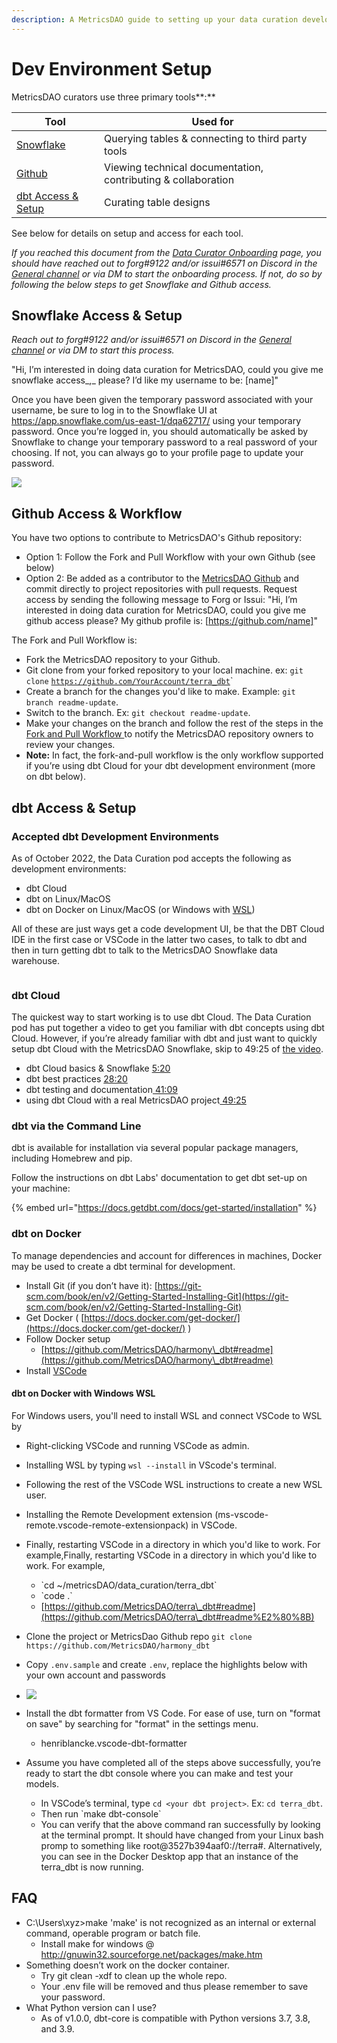 ```yaml
---
description: A MetricsDAO guide to setting up your data curation development environment.
---
```


# Dev Environment Setup

MetricsDAO curators use three primary tools**:**

| Tool                                                                | Used for                                                      |
| ------------------------------------------------------------------- | ------------------------------------------------------------- |
| [Snowflake](dev-environment-setup.md#snowflake-access-and-setup)    | Querying tables & connecting to third party tools             |
| [Github](dev-environment-setup.md#github-optional)                  | Viewing technical documentation, contributing & collaboration |
| [dbt Access & Setup](dev-environment-setup.md#dbt-access-and-setup) | Curating table designs                                        |

See below for details on setup and access for each tool.



_If you reached this document from the_ [_Data Curator Onboarding_](./) _page, you should have reached out to forg#9122 and/or issui#6571 on Discord in the_[ _General channel_](https://discord.com/channels/902943676685230100/903338987022876702) _or via DM to start the onboarding process. If not, do so by following the below steps to get Snowflake and Github access._



## **Snowflake Access & Setup**

_Reach out to forg#9122 and/or issui#6571 on Discord in the_ [_General channel_](https://discord.com/channels/902943676685230100/903338987022876702) _or via DM to start this process._

"Hi, I’m interested in doing data curation for MetricsDAO, could you give me snowflake access_,_ please? I’d like my username to be: \[name]"

Once you have been given the temporary password associated with your username, be sure to log in to the Snowflake UI at https://app.snowflake.com/us-east-1/dqa62717/ using your temporary password. Once you’re logged in, you should automatically be asked by Snowflake to change your temporary password to a real password of your choosing. If not, you can always go to your profile page to update your password.

![](https://lh4.googleusercontent.com/lEtuOjBkWTeQ6Ft2qAY7coYeHoNVYNYjA0d1zp6dbClHjwx9seZ1q\_AKIcYIbu4tjx4sY8ZSdefO3m-o3xyqYujK\_rwYy0dg88VovnsEueCmvOYdp5ZIxAzoDBlxLcfartgqlRVcKGb3zmj2ZYS7Cdenele8FliF4rslEi2tRkAEwCFZNtwJph5GwIpobg)



## **Github Access & Workflow**

You have two options to contribute to MetricsDAO's Github repository:

* Option 1: Follow the Fork and Pull Workflow with your own Github (see below)
* Option 2: Be added as a contributor to the [MetricsDAO Github](https://github.com/MetricsDAO) and commit directly to project repositories with pull requests. Request access by sending the following message to Forg or Issui: "Hi, I’m interested in doing data curation for MetricsDAO, could you give me github access please? My github profile is: \[https://github.com/name]"

The Fork and Pull Workflow is:

* Fork the MetricsDAO repository to your Github.
* Git clone from your forked repository to your local machine. ex: `git clone` [`https://github.com/YourAccount/terra_dbt`](https://github.com/YourAccount/terra\_dbt)\`
* Create a branch for the changes you'd like to make. Example: `git branch readme-update`.
* Switch to the branch. Ex: `git checkout readme-update`.
* Make your changes on the branch and follow the rest of the steps in the [Fork and Pull Workflow ](https://reflectoring.io/github-fork-and-pull/\))to notify the MetricsDAO repository owners to review your changes.
* **Note:** In fact, the fork-and-pull workflow is the only workflow supported if you’re using dbt Cloud for your dbt development environment (more on dbt below).

## dbt Access & Setup

### Accepted dbt Development Environments <a href="#accepted-development-environments" id="accepted-development-environments"></a>

As of October 2022, the Data Curation pod accepts the following as development environments:&#x20;

* dbt Cloud
* dbt on Linux/MacOS&#x20;
* dbt on Docker on Linux/MacOS (or Windows with [WSL](dev-environment-setup.md#windows-wsl))

All of these are just ways get a code development UI, be that the DBT Cloud IDE in the first case or VSCode in the latter two cases, to talk to dbt and then in turn getting dbt to talk to the MetricsDAO Snowflake data warehouse.

<figure><img src="../../.gitbook/assets/Data Curation Different Dev Envs.jpg" alt=""><figcaption></figcaption></figure>

### **dbt Cloud**

The quickest way to start working is to use dbt Cloud. The Data Curation pod has put together a video to get you familiar with dbt concepts using dbt Cloud. However, if you’re already familiar with dbt and just want to quickly setup dbt Cloud with the MetricsDAO Snowflake, skip to 49:25 of [the video](https://youtu.be/OarXSXOjL0c).

* dbt Cloud basics & Snowflake [5:20](https://www.youtube.com/watch?v=Cw41rjFjraQ\&t=320s)
* dbt best practices [28:20](https://www.youtube.com/watch?v=Cw41rjFjraQ\&t=1700s)
* dbt testing and documentation[ 41:09](https://www.youtube.com/watch?v=Cw41rjFjraQ\&t=2469s)
* using dbt Cloud with a real MetricsDAO project[ 49:25](https://www.youtube.com/watch?v=Cw41rjFjraQ\&t=2965s)

### dbt via the Command Line

dbt is available for installation via several popular package managers, including Homebrew and pip.

Follow the instructions on dbt Labs' documentation to get dbt set-up on your machine:

{% embed url="https://docs.getdbt.com/docs/get-started/installation" %}

### dbt on Docker

To manage dependencies and account for differences in machines, Docker may be used to create a dbt terminal for development.

* Install Git (if you don’t have it): [https://git-scm.com/book/en/v2/Getting-Started-Installing-Git](https://git-scm.com/book/en/v2/Getting-Started-Installing-Git)
* Get Docker ( [https://docs.docker.com/get-docker/](https://docs.docker.com/get-docker/) )
* Follow Docker setup
  * [https://github.com/MetricsDAO/harmony\_dbt#readme](https://github.com/MetricsDAO/harmony\_dbt#readme)
* Install [VSCode](https://code.visualstudio.com/)

#### dbt on Docker with Windows WSL

For Windows users, you'll need to install WSL and connect VSCode to WSL by

* Right-clicking VSCode and running VSCode as admin.&#x20;
* Installing WSL by typing `wsl --install` in VScode's terminal.
* Following the rest of the VSCode WSL instructions to create a new WSL user.
* Installing the Remote Development extension (ms-vscode-remote.vscode-remote-extensionpack) in VSCode.
* Finally, restarting VSCode in a directory in which you'd like to work. For example,Finally, restarting VSCode in a directory in which you'd like to work. For example,
  * \`cd \~/metricsDAO/data\_curation/terra\_dbt\`
  * \`code .\`
  * [https://github.com/MetricsDAO/terra\_dbt#readme​](https://github.com/MetricsDAO/terra\_dbt#readme%E2%80%8B)
* Clone the project or MetricsDao Github repo `git clone https://github.com/MetricsDAO/harmony_dbt`
* Copy `.env.sample` and create `.env`, replace the highlights below with your own account and passwords
* ![](<../../.gitbook/assets/image (12) (1) (2).png>)
*   Install the dbt formatter from VS Code. For ease of use, turn on "format on save" by searching for "format" in the settings menu.

    * henriblancke.vscode-dbt-formatter


* Assume you have completed all of the steps above successfully, you’re ready to start the dbt console where you can make and test your models.
  * In VSCode’s terminal, type `cd <your dbt project>`. Ex: `cd terra_dbt`.
  * Then run \`make dbt-console\`
  * You can verify that the above command ran successfully by looking at the terminal prompt. It should have changed from your Linux bash promp to something like root@3527b394aaf0://terra#. Alternatively, you can see in the Docker Desktop app that an instance of the terra\_dbt is now running.

## FAQ

* C:\Users\xyz>make 'make' is not recognized as an internal or external command, operable program or batch file.&#x20;
  * Install make for windows @ http://gnuwin32.sourceforge.net/packages/make.htm
* Something doesn’t work on the docker container.&#x20;
  * Try git clean -xdf to clean up the whole repo.&#x20;
  * Your .env file will be removed and thus please remember to save your password.
* What Python version can I use?&#x20;
  * As of v1.0.0, dbt-core is compatible with Python versions 3.7, 3.8, and 3.9.
